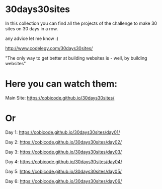 # 30days30sites

In this collection you can find all the projects of the challenge to make 30 sites on 30 days in a row.

any advice let me know :)

http://www.codelegy.com/30days30sites/

"The only way to get better at building websites is - well, by building websites"

# Here you can watch them:

Main Site: https://cobicode.github.io/30days30sites/

# Or

Day 1: https://cobicode.github.io/30days30sites/day01/

Day 2: https://cobicode.github.io/30days30sites/day02/

Day 3: https://cobicode.github.io/30days30sites/day03/

Day 4: https://cobicode.github.io/30days30sites/day04/

Day 5: https://cobicode.github.io/30days30sites/day05/

Day 6: https://cobicode.github.io/30days30sites/day06/
